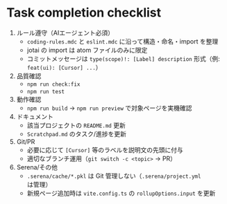 # Task completion checklist

1. ルール遵守（AIエージェント必須）
   - `coding-rules.mdc` と `eslint.mdc` に沿って構造・命名・import を整理
   - jotai の import は atom ファイルのみに限定
   - コミットメッセージは `type(scope)!: [Label] description` 形式（例: `feat(ui): [Cursor] ...`）
2. 品質確認
   - `npm run check:fix`
   - `npm run test`
3. 動作確認
   - `npm run build` → `npm run preview` で対象ページを実機確認
4. ドキュメント
   - 該当プロジェクトの `README.md` 更新
   - `Scratchpad.md` のタスク/進捗を更新
5. Git/PR
   - 必要に応じて `[Cursor]` 等のラベルを説明文の先頭に付与
   - 適切なブランチ運用（`git switch -c <topic>` → PR）
6. Serena/その他
   - `.serena/cache/*.pkl` は Git 管理しない（`.serena/project.yml` は管理）
   - 新規ページ追加時は `vite.config.ts` の `rollupOptions.input` を更新